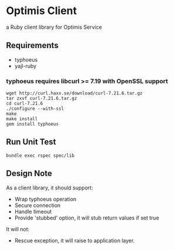 # Optimis Client

a Ruby client library for Optimis Service

## Requirements

* typhoeus
* yajl-ruby

### typhoeus requires libcurl >= 7.19 with OpenSSL support

    wget http://curl.haxx.se/download/curl-7.21.6.tar.gz
    tar zxvf curl-7.21.6.tar.gz
    cd curl-7.21.6
    ./configure --with-ssl
    make
    make install
    gem install typhoeus

## Run Unit Test

	bundle exec rspec spec/lib
  
## Design Note

As a client library, it should support:

* Wrap typhoeus operation
* Secure connection
* Handle timeout
* Provide 'stubbed' option, it will stub return values if set true

It will not:

* Rescue exception, it will raise to application layer.
